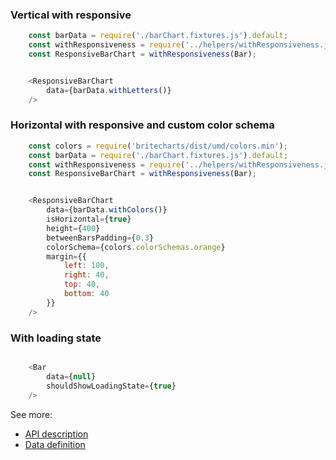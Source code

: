 ### Vertical with responsive
```js
    const barData = require('./barChart.fixtures.js').default;
    const withResponsiveness = require('../helpers/withResponsiveness.js').default;
    const ResponsiveBarChart = withResponsiveness(Bar);


    <ResponsiveBarChart
        data={barData.withLetters()}
    />
```

### Horizontal with responsive and custom color schema
```js
    const colors = require('britecharts/dist/umd/colors.min');
    const barData = require('./barChart.fixtures.js').default;
    const withResponsiveness = require('../helpers/withResponsiveness.js').default;
    const ResponsiveBarChart = withResponsiveness(Bar);


    <ResponsiveBarChart
        data={barData.withColors()}
        isHorizontal={true}
        height={400}
        betweenBarsPadding={0.3}
        colorSchema={colors.colorSchemas.orange}
        margin={{
            left: 100,
            right: 40,
            top: 40,
            bottom: 40
        }}
    />
```

### With loading state
```js

    <Bar
        data={null}
        shouldShowLoadingState={true}
    />
```


See more:
* [API description][APILink]
* [Data definition][DataLink]



[APILink]: http://britecharts.github.io/britecharts/module-Bar.html
[DataLink]: http://britecharts.github.io/britecharts/global.html#BarChartData__anchor